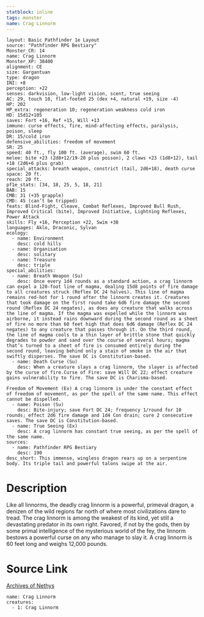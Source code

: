 ```yaml
---
statblock: inline
tags: monster
name: Crag Linnorm
---
```

```statblock
layout: Basic Pathfinder 1e Layout
source: "Pathfinder RPG Bestiary"
Monster_CR: 14
name: Crag Linnorm
Monster_XP: 38400
alignment: CE
size: Gargantuan
type: dragon
INI: +8
perception: +22
senses: darkvision, low-light vision, scent, true seeing
AC: 29, touch 10, flat-footed 25 (dex +4, natural +19, size -4)
HP: 202
HP_extra: regeneration 10; regeneration weakness cold iron
HD: 15d12+105
saves: Fort +16, Ref +15, Will +13
immune: curse effects, fire, mind-affecting effects, paralysis, poison, sleep
DR: 15/cold iron
defensive_abilities: freedom of movement
SR: 25
speed: 40 ft., fly 100 ft. (average), swim 60 ft.
melee: bite +23 (2d8+12/19-20 plus poison), 2 claws +23 (1d8+12), tail +18 (2d6+6 plus grab)
special_attacks: breath weapon, constrict (tail, 2d6+18), death curse
space: 20 ft.
reach: 20 ft.
pf1e_stats: [34, 18, 25, 5, 18, 21]
BAB: 15
CMB: 31 (+35 grapple)
CMD: 45 (can’t be tripped)
feats: Blind-Fight, Cleave, Combat Reflexes, Improved Bull Rush, Improved Critical (bite), Improved Initiative, Lightning Reflexes, Power Attack
skills: Fly +16, Perception +22, Swim +38
languages: Aklo, Draconic, Sylvan
ecology:
  - name: Environment
    desc: cold hills
  - name: Organisation
    desc: solitary
  - name: Treasure
    desc: triple
special_abilities:
  - name: Breath Weapon (Su)
    desc: Once every 1d4 rounds as a standard action, a crag linnorm can expel a 120-foot line of magma, dealing 15d8 points of fire damage to all creatures struck (Reflex DC 24 halves). This line of magma remains red-hot for 1 round after the linnorm creates it. Creatures that took damage on the first round take 6d6 fire damage the second round (Reflex DC 24 negates), as does any creature that walks across the line of magma. If the magma was expelled while the linnorm was airborne, it instead rains downward during the second round as a sheet of fire no more than 60 feet high that does 6d6 damage (Reflex DC 24 negates) to any creature that passes through it. On the third round, the line of magma cools to a thin layer of brittle stone that quickly degrades to powder and sand over the course of several hours; magma that’s turned to a sheet of fire is consumed entirely during the second round, leaving behind only a stain of smoke in the air that swiftly disperses. The save DC is Constitution-based.
  - name: Death Curse (Su)
    desc: When a creature slays a crag linnorm, the slayer is affected by the curse of fire.Curse of Fire: save Will DC 22; effect creature gains vulnerability to fire. The save DC is Charisma-based.

Freedom of Movement (Ex) A crag linnorm is under the constant effect of freedom of movement, as per the spell of the same name. This effect cannot be dispelled.
  - name: Poison (Su)
    desc: Bite-injury; save Fort DC 24; frequency 1/round for 10 rounds; effect 2d6 fire damage and 1d4 Con drain; cure 2 consecutive saves. The save DC is Constitution-based.
  - name: True Seeing (Ex)
    desc: A crag linnorm has constant true seeing, as per the spell of the same name.
sources:
  - name: Pathfinder RPG Bestiary
    desc: 190
desc_short: This immense, wingless dragon rears up on a serpentine body. Its triple tail and powerful talons swipe at the air.
```
# Description
Like all linnorms, the deadly crag linnorm is a powerful, primeval dragon, a denizen of the wild regions far north of where most civilizations dare to tread. The crag linnorm is among the weakest of its kind, yet still a devastating predator in its own right. Favored, if not by the gods, then by some primal intelligence of the mysterious world of the fey, the linnorm bestows a powerful curse on any who manage to slay it. A crag linnorm is 60 feet long and weighs 12,000 pounds.
# Source Link
[Archives of Nethys](https://aonprd.com/MonsterDisplay.aspx?ItemName=Crag%20Linnorm)
```encounter-table
name: Crag Linnorm
creatures:
  - 1: Crag Linnorm
```
